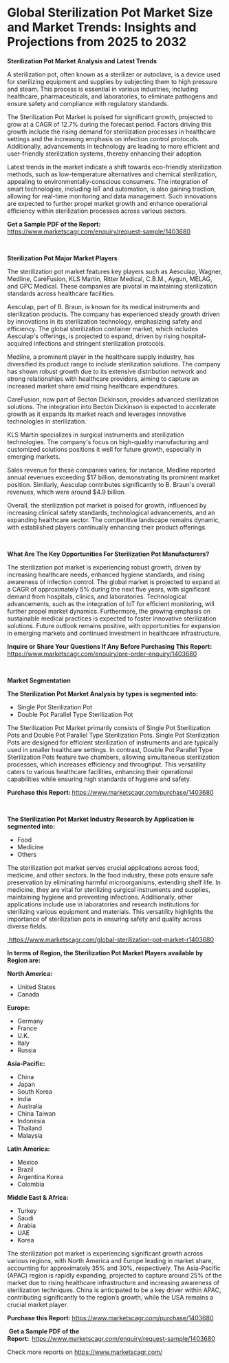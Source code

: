 <p><h1>Global Sterilization Pot Market Size and Market Trends: Insights and Projections from 2025 to 2032</h1></p><p><strong>Sterilization Pot Market Analysis and Latest Trends</strong></p>
<p><p>A sterilization pot, often known as a sterilizer or autoclave, is a device used for sterilizing equipment and supplies by subjecting them to high pressure and steam. This process is essential in various industries, including healthcare, pharmaceuticals, and laboratories, to eliminate pathogens and ensure safety and compliance with regulatory standards.</p><p>The Sterilization Pot Market is poised for significant growth, projected to grow at a CAGR of 12.7% during the forecast period. Factors driving this growth include the rising demand for sterilization processes in healthcare settings and the increasing emphasis on infection control protocols. Additionally, advancements in technology are leading to more efficient and user-friendly sterilization systems, thereby enhancing their adoption. </p><p>Latest trends in the market indicate a shift towards eco-friendly sterilization methods, such as low-temperature alternatives and chemical sterilization, appealing to environmentally-conscious consumers. The integration of smart technologies, including IoT and automation, is also gaining traction, allowing for real-time monitoring and data management. Such innovations are expected to further propel market growth and enhance operational efficiency within sterilization processes across various sectors.</p></p>
<p><strong>Get a Sample PDF of the Report:&nbsp;</strong> <a href="https://www.marketscagr.com/enquiry/request-sample/1403680?utm_campaign=1848&utm_medium=2&utm_source=Github&utm_content=ia&utm_term=13012025&utm_id=sterilization-pot">https://www.marketscagr.com/enquiry/request-sample/1403680</a></p>
<p>&nbsp;</p>
<p><strong>Sterilization Pot Major Market Players</strong></p>
<p><p>The sterilization pot market features key players such as Aesculap, Wagner, Medline, CareFusion, KLS Martin, Ritter Medical, C.B.M., Aygun, MELAG, and GPC Medical. These companies are pivotal in maintaining sterilization standards across healthcare facilities.</p><p>Aesculap, part of B. Braun, is known for its medical instruments and sterilization products. The company has experienced steady growth driven by innovations in its sterilization technology, emphasizing safety and efficiency. The global sterilization container market, which includes Aesculap's offerings, is projected to expand, driven by rising hospital-acquired infections and stringent sterilization protocols.</p><p>Medline, a prominent player in the healthcare supply industry, has diversified its product range to include sterilization solutions. The company has shown robust growth due to its extensive distribution network and strong relationships with healthcare providers, aiming to capture an increased market share amid rising healthcare expenditures.</p><p>CareFusion, now part of Becton Dickinson, provides advanced sterilization solutions. The integration into Becton Dickinson is expected to accelerate growth as it expands its market reach and leverages innovative technologies in sterilization.</p><p>KLS Martin specializes in surgical instruments and sterilization technologies. The company's focus on high-quality manufacturing and customized solutions positions it well for future growth, especially in emerging markets.</p><p>Sales revenue for these companies varies; for instance, Medline reported annual revenues exceeding $17 billion, demonstrating its prominent market position. Similarly, Aesculap contributes significantly to B. Braun's overall revenues, which were around $4.9 billion.</p><p>Overall, the sterilization pot market is poised for growth, influenced by increasing clinical safety standards, technological advancements, and an expanding healthcare sector. The competitive landscape remains dynamic, with established players continually enhancing their product offerings.</p></p>
<p>&nbsp;</p>
<p><strong>What Are The Key Opportunities For Sterilization Pot Manufacturers?</strong></p>
<p><p>The sterilization pot market is experiencing robust growth, driven by increasing healthcare needs, enhanced hygiene standards, and rising awareness of infection control. The global market is projected to expand at a CAGR of approximately 5% during the next five years, with significant demand from hospitals, clinics, and laboratories. Technological advancements, such as the integration of IoT for efficient monitoring, will further propel market dynamics. Furthermore, the growing emphasis on sustainable medical practices is expected to foster innovative sterilization solutions. Future outlook remains positive, with opportunities for expansion in emerging markets and continued investment in healthcare infrastructure.</p></p>
<p><strong>Inquire or Share Your Questions If Any Before Purchasing This Report:</strong> <a href="https://www.marketscagr.com/enquiry/pre-order-enquiry/1403680?utm_campaign=1848&utm_medium=2&utm_source=Github&utm_content=ia&utm_term=13012025&utm_id=sterilization-pot">https://www.marketscagr.com/enquiry/pre-order-enquiry/1403680</a></p>
<p>&nbsp;</p>
<p><strong>Market Segmentation</strong></p>
<p><strong>The Sterilization Pot Market Analysis by types is segmented into:</strong></p>
<p><ul><li>Single Pot Sterilization Pot</li><li>Double Pot Parallel Type Sterilization Pot</li></ul></p>
<p><p>The Sterilization Pot Market primarily consists of Single Pot Sterilization Pots and Double Pot Parallel Type Sterilization Pots. Single Pot Sterilization Pots are designed for efficient sterilization of instruments and are typically used in smaller healthcare settings. In contrast, Double Pot Parallel Type Sterilization Pots feature two chambers, allowing simultaneous sterilization processes, which increases efficiency and throughput. This versatility caters to various healthcare facilities, enhancing their operational capabilities while ensuring high standards of hygiene and safety.</p></p>
<p><strong>Purchase this Report:&nbsp;</strong><a href="https://www.marketscagr.com/purchase/1403680?utm_campaign=1848&utm_medium=2&utm_source=Github&utm_content=ia&utm_term=13012025&utm_id=sterilization-pot">https://www.marketscagr.com/purchase/1403680</a></p>
<p>&nbsp;</p>
<p><strong>The Sterilization Pot Market Industry Research by Application is segmented into:</strong></p>
<p><ul><li>Food</li><li>Medicine</li><li>Others</li></ul></p>
<p><p>The sterilization pot market serves crucial applications across food, medicine, and other sectors. In the food industry, these pots ensure safe preservation by eliminating harmful microorganisms, extending shelf life. In medicine, they are vital for sterilizing surgical instruments and supplies, maintaining hygiene and preventing infections. Additionally, other applications include use in laboratories and research institutions for sterilizing various equipment and materials. This versatility highlights the importance of sterilization pots in ensuring safety and quality across diverse fields.</p></p>
<p><a href="https://www.marketscagr.com/global-sterilization-pot-market-r1403680?utm_campaign=1848&utm_medium=2&utm_source=Github&utm_content=ia&utm_term=13012025&utm_id=sterilization-pot">&nbsp;https://www.marketscagr.com/global-sterilization-pot-market-r1403680</a></p>
<p><strong>In terms of Region, the Sterilization Pot Market Players available by Region are:</strong></p>
<p>
    <p> <strong> North America: </strong>
        <ul>
            <li>United States</li>
            <li>Canada</li>
        </ul>
        </p> 
    <p> <strong> Europe: </strong>
        <ul>
            <li>Germany</li>
            <li>France</li>
            <li>U.K.</li>
            <li>Italy</li>
            <li>Russia</li>
        </ul>
        </p> 
    <p> <strong> Asia-Pacific: </strong>
        <ul>
            <li>China</li>
            <li>Japan</li>
            <li>South Korea</li>
            <li>India</li>
            <li>Australia</li>
            <li>China Taiwan</li>
            <li>Indonesia</li>
            <li>Thailand</li>
            <li>Malaysia</li>
        </ul>
        </p> 
    <p> <strong> Latin America: </strong>
        <ul>
            <li>Mexico</li>
            <li>Brazil</li>
            <li>Argentina Korea</li>
            <li>Colombia</li>
        </ul>
        </p> 
    <p> <strong> Middle East & Africa: </strong>
        <ul>
            <li>Turkey</li>
            <li>Saudi</li>
            <li>Arabia</li>
            <li>UAE</li>
            <li>Korea</li>
        </ul>
    </p>
    </p>
<p><p>The sterilization pot market is experiencing significant growth across various regions, with North America and Europe leading in market share, accounting for approximately 35% and 30%, respectively. The Asia-Pacific (APAC) region is rapidly expanding, projected to capture around 25% of the market due to rising healthcare infrastructure and increasing awareness of sterilization techniques. China is anticipated to be a key driver within APAC, contributing significantly to the region’s growth, while the USA remains a crucial market player.</p></p>
<p><strong>Purchase this Report: </strong><a href="https://www.marketscagr.com/purchase/1403680?utm_campaign=1848&utm_medium=2&utm_source=Github&utm_content=ia&utm_term=13012025&utm_id=sterilization-pot">https://www.marketscagr.com/purchase/1403680</a></p>
<p>&nbsp;<strong>Get a Sample PDF of the Report:&nbsp;&nbsp;</strong><a href="https://www.marketscagr.com/enquiry/request-sample/1403680?utm_campaign=1848&utm_medium=2&utm_source=Github&utm_content=ia&utm_term=13012025&utm_id=sterilization-pot">https://www.marketscagr.com/enquiry/request-sample/1403680</a></p>
<p><strong></strong></p>
<p>Check more reports on <a href="https://www.marketscagr.com/?utm_campaign=1848&utm_medium=2&utm_source=Github&utm_content=ia&utm_term=13012025&utm_id=sterilization-pot">https://www.marketscagr.com/</a></p>